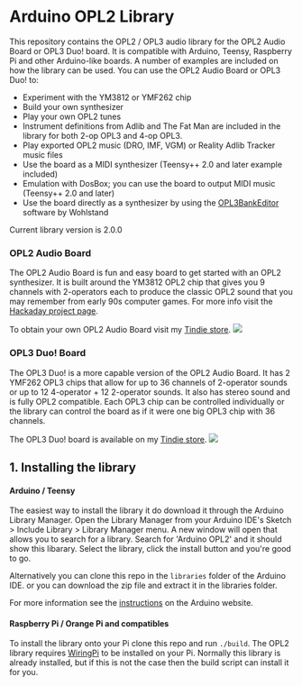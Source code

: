 # Arduino OPL2 Library
This repository contains the OPL2 / OPL3 audio library for the OPL2 Audio Board or OPL3 Duo! board. It is compatible with Arduino, Teensy, Raspberry Pi and other Arduino-like boards. A number of examples are included on how the library can be used. You can use the OPL2 Audio Board or OPL3 Duo! to:
* Experiment with the YM3812 or YMF262 chip
* Build your own synthesizer
* Play your own OPL2 tunes
* Instrument definitions from Adlib and The Fat Man are included in the library for both 2-op OPL3 and 4-op OPL3.
* Play exported OPL2 music (DRO, IMF, VGM) or Reality Adlib Tracker music files
* Use the board as a MIDI synthesizer (Teensy++ 2.0 and later example included)
* Emulation with DosBox; you can use the board to output MIDI music (Teensy++ 2.0 and later)
* Use the board directly as a synthesizer by using the [OPL3BankEditor](https://github.com/Wohlstand/OPL3BankEditor) software by Wohlstand

Current library version is 2.0.0

### OPL2 Audio Board
The OPL2 Audio Board is fun and easy board to get started with an OPL2 synthesizer. It is built around the YM3812 OPL2 chip that gives you 9 channels with 2-operators each to produce the classic OPL2 sound that you may remember from early 90s computer games.
For more info visit the [Hackaday project page](https://hackaday.io/project/18995-opl2-audio-board-for-arduino-raspberry-pi).

To obtain your own OPL2 Audio Board visit my [Tindie store](https://www.tindie.com/products/DhrBaksteen/opl2-audio-board/).
![](https://raw.githubusercontent.com/DhrBaksteen/ArduinoOPL2/master/extra/OPL2_board.jpg)


### OPL3 Duo! Board
The OPL3 Duo! is a more capable version of the OPL2 Audio Board. It has 2 YMF262 OPL3 chips that allow for up to 36 channels of 2-operator sounds or up to 12 4-operator + 12 2-operator sounds. It also has stereo sound and is fully OPL2 compatible. Each OPL3 chip can be controlled individually or the library can control the board as if it were one big OPL3 chip with 36 channels.

The OPL3 Duo! board is available on my [Tindie store](https://www.tindie.com/products/cheerful/opl3-duo/).
![](https://raw.githubusercontent.com/DhrBaksteen/ArduinoOPL2/master/extra/OPL3Duo_board.jpg)


## 1. Installing the library
#### Arduino / Teensy
The easiest way to install the library it do download it through the Arduino Library Manager. Open the Library Manager from your Arduino IDE's Sketch > Include Library > Library Manager menu. A new window will open that allows you to search for a library. Search for 'Arduino OPL2' and it should show this libarary. Select the library, click the install button and you're good to go.

Alternatively you can clone this repo in the `libraries` folder of the Arduino IDE. or you can download the zip file and extract it in the libraries folder.

For more information see the [instructions](https://www.arduino.cc/en/Guide/Libraries) on the Arduino website.

#### Raspberry Pi / Orange Pi and compatibles
To install the library onto your Pi clone this repo and run `./build`. The OPL2 library requires [WiringPi](http://wiringpi.com/) to be installed on your Pi. Normally this library is already installed, but if this is not the case then the build script can install it for you.
